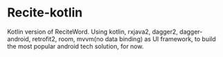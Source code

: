 Recite-kotlin
===========
Kotlin version of ReciteWord. Using kotlin, rxjava2, dagger2, dagger-android, retrofit2, room, mvvm(no data binding) as UI framework,
to build the most popular android tech solution, for now.